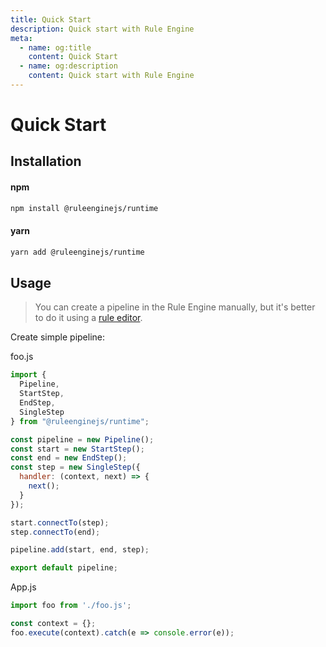 ```yaml
---
title: Quick Start
description: Quick start with Rule Engine
meta:
  - name: og:title
    content: Quick Start
  - name: og:description
    content: Quick start with Rule Engine
---
```


# Quick Start

## Installation

#### npm

```bash
npm install @ruleenginejs/runtime
```

#### yarn

```bash
yarn add @ruleenginejs/runtime
```

## Usage

> You can create a pipeline in the Rule Engine manually, but it's better to do it using a [rule editor](/guide/essentials/rule-editor.html).

Create simple pipeline:

foo.js

```js
import {
  Pipeline,
  StartStep,
  EndStep,
  SingleStep
} from "@ruleenginejs/runtime";

const pipeline = new Pipeline();
const start = new StartStep();
const end = new EndStep();
const step = new SingleStep({
  handler: (context, next) => {
    next();
  }
});

start.connectTo(step);
step.connectTo(end);

pipeline.add(start, end, step);

export default pipeline;
```

App.js

```js
import foo from './foo.js';

const context = {};
foo.execute(context).catch(e => console.error(e));
```
